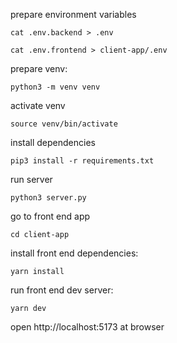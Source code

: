 prepare environment variables

`cat .env.backend > .env`

`cat .env.frontend > client-app/.env`

prepare venv:

`python3 -m venv venv`

activate venv

`source venv/bin/activate`

install dependencies

`pip3 install -r requirements.txt`

run server

`python3 server.py`

go to front end app

`cd client-app`

install front end dependencies:

`yarn install`

run front end dev server:

`yarn dev`

open http://localhost:5173 at browser
